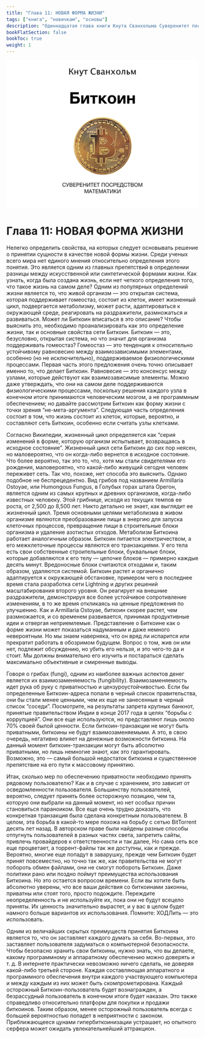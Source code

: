 ```yaml
---
title: "Глава 11: НОВАЯ ФОРМА ЖИЗНИ"
tags: ["книга", "новичкам", "основы"]
description: "Одиннадцатая глава книги Кнута Сванхольма Суверенитет посредством математики."
bookFlatSection: false
bookToc: true
weight: 1
---
```


![cover](../covers/stm.png)

# Глава 11: НОВАЯ ФОРМА ЖИЗНИ

Нелегко определить свойства, на которых следует основывать решение о принятии сущности в качестве новой формы жизни. Среди ученых всего мира нет единого мнения относительно определения этого понятия. Это является одним из главных препятствий в определении разницы между искусственной или синтетической формами жизни. Как узнать, когда была создана жизнь, если нет четкого определения того, что такое жизнь на самом деле? Одним из популярных определений жизни является то, что живой организм — это открытая система, которая поддерживает гомеостаз, состоит из клеток, имеет жизненный цикл, подвергается метаболизму, может расти, адаптироваться к окружающей среде, реагировать на раздражители, размножаться и развиваться. Может ли Биткоин вписаться в это описание? Чтобы выяснить это, необходимо проанализировать как это определение жизни, так и основные свойства сети Биткоин. Биткоин — это, безусловно, открытая система, но что значит для организма поддерживать гомеостаз? Гомеостаз — это тенденция к относительно устойчивому равновесию между взаимозависимыми элементами, особенно (но не исключительно), поддерживаемое физиологическими процессами. Первая часть этого предложения очень точно описывает именно то, что делает Биткоин. Равновесие — это консенсус между узлами, которые действуют как взаимозависимые элементы. Можно даже утверждать, что они на самом деле поддерживаются физиологическими процессами, поскольку решения каждого узла в конечном итоге принимаются человеческим мозгом, а не программным обеспечением; но давайте рассмотрим Биткоин как форму жизни с точки зрения “не-мета-аргумента”. Следующая часть определения состоит в том, что жизнь состоит из клеток, которые, вероятно, и составляют сеть Биткоин, особенно если считать узлы клетками.

Согласно Википедии, жизненный цикл определяется как “серия изменений в форме, которую организм испытывает, возвращаясь в исходное состояние”. Жизненный цикл сети Биткоин до сих пор неясен, но маловероятно, что он когда-либо вернется в исходное состояние. Что более вероятно, так это то, что, хотя мы стали свидетелями его рождения, маловероятно, что какой-либо живущий сегодня человек переживет сеть. Так что, похоже, нет способа это выяснить. Однако подобное не беспрецедентно. Вид грибов под названием Armillaria Ostoyae, или Humongous Fungus, в Голубых горах штата Орегон, является одним из самых крупных и древних организмов, когда-либо известных человеку. Этой грибнице, исходя из текущих темпов ее роста, от 2,500 до 8,500 лет. Никто детально не знает, как выглядит ее жизненный цикл. Тремя основными целями метаболизма в живом организме являются преобразование пищи в энергию для запуска клеточных процессов, превращение пищи в строительные блоки организма и удаление азотистых отходов. Метаболизм Биткоина работает аналогичным образом. Биткоин питается электричеством, а его межклеточные процессы являются его транзакциями. У его тела есть свои собственные строительные блоки, буквальные блоки, которые добавляются к его телу — цепочке блоков — примерно каждые десять минут. Вредоносные блоки считаются отходами и, таким образом, удаляются системой. Биткоин растет и органично адаптируется к окружающей обстановке, примером чего в последнее время стала разработка сети Lightning и других решений масштабирования второго уровня. Он реагирует на внешние раздражители, демонстрируя все более устойчивое сопротивление изменениям, в то же время откликаясь на ценные предложения по улучшению. Как и Armillaria Ostoyae, биткоин скорее растет, чем размножается, и со временем развивается, принимая продуктивные идеи и отвергая неприемлемые. Представление о Биткоине как о форме жизни может показаться надуманным и даже немного невероятным. Но мы знаем наверняка, что он вряд ли испарится или прекратит работать в обозримом будущем. Вопрос о том, жив он или нет, подлежит обсуждению, но убить его нельзя, и это чего-то да и стоит. Мы должны внимательно его изучить и постараться сделать максимально объективные и смиренные выводы.

Говоря о грибах (fungi), одним из наиболее важных аспектов денег является их взаимозаменяемость (fungibility). Взаимозаменяемость идет рука об руку с приватностью и цензуроустойчивостью. Если бы определенные Биткоин-адреса попали в черный список правительства, они бы стали менее ценными, чем их еще не занесенные в черный список “соседи”. Посмотрите, на результаты запрета крупных банкнот, принятые правительством Индии в конце 2017 года в целях “борьбы с коррупцией”. Они все еще используются, но представляют лишь около 70% своей былой ценности. Если биткоин-транзакции не могут быть приватными, биткоины не будут взаимозаменяемыми. А это, в свою очередь, негативно влияет на денежные возможности биткоина. На данный момент биткоин-транзакции могут быть абсолютно приватными, но лишь немногие знают, как это гарантировать. Возможно, это — самый большой недостаток биткоина и существенное препятствие на его пути к массовому принятию.

Итак, сколько мер по обеспечению приватности необходимо принять рядовому пользователю? Как и в случае с хранением, это зависит от осведомленности пользователя. Большинству пользователей, вероятно, следует принять более осторожную позицию, чем та, которую они выбрали на данный момент, но нет особых причин становиться параноиком. Все еще очень трудно доказать, что конкретная транзакция была сделана конкретным пользователем. В целом, эта борьба в какой-то мере похожа на борьбу с сетью BitTorrent десять лет назад. В авторском праве были найдены разные способы отпугнуть пользователей в разных частях света, запретить сайты, привлечь провайдеров к ответственности и так далее, Но сама сеть все еще процветает, а торрент-файлы так же доступны, как и прежде. Вероятно, многие еще попадут в заварушку, прежде чем Биткоин будет принят повсеместно, но точно так же, как правительства не могут побороть обмен файлами, они не смогут побороть Биткоин. Даже политики рано или поздно поймут преимущества использования Биткоина. Но это остается вопросом времени. Если вы хотите быть абсолютно уверены, что все ваши действия со биткоинами законны, приватны или стоят того, просто подождите. Переждите неопределенность и не используйте их, пока они не будут всецело приняты. Их ценность значительно вырастет, и у вас в целом будет намного больше вариантов их использования. Помните: ХОДЛить — это использовать.

Одним из величайших скрытых преимуществ принятия Биткоина является то, что он заставляет каждого думать за себя. Во-первых, это заставляет пользователя задуматься о компьютерной безопасности. Чтобы безопасно хранить свои биткоины, нужно знать, что вы делаете, какому программному и аппаратному обеспечению можно доверять и т. д. В интернете практически невозможно ничего сделать, не доверяя какой-либо третьей стороне. Каждая составляющая аппаратного и программного обеспечения внутри каждого участвующего компьютера и между каждым из них может быть скомпрометирована. Каждый осторожный Биткоин-пользователь будет вознагражден, а безрассудный пользователь в конечном итоге будет наказан. Это также справедливо относительно платформ для покупки и продажи биткоинов. Таким образом, менее осторожный пользователь всегда с большей вероятностью попадет в неприятности с законом. Приближающееся цунами гипербиткоинизации устрашает, но опытного серфера может ожидать увлекательнейший аттракцион.
